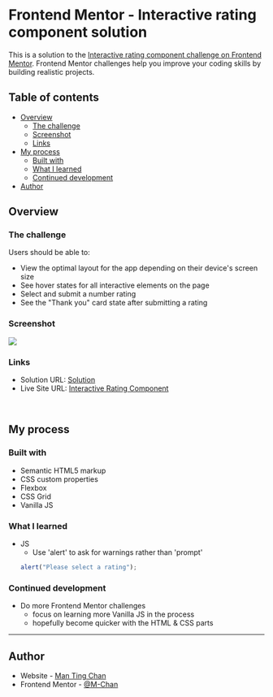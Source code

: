 # Frontend Mentor - Interactive rating component solution

This is a solution to the [Interactive rating component challenge on Frontend Mentor](https://www.frontendmentor.io/challenges/interactive-rating-component-koxpeBUmI). Frontend Mentor challenges help you improve your coding skills by building realistic projects. 

## Table of contents

- [Overview](#overview)
  - [The challenge](#the-challenge)
  - [Screenshot](#screenshot)
  - [Links](#links)
- [My process](#my-process)
  - [Built with](#built-with)
  - [What I learned](#what-i-learned)
  - [Continued development](#continued-development)
- [Author](#author)


## Overview

### The challenge

Users should be able to:

- View the optimal layout for the app depending on their device's screen size
- See hover states for all interactive elements on the page
- Select and submit a number rating
- See the "Thank you" card state after submitting a rating

### Screenshot

![](./screenshot.jpg)



### Links

- Solution URL: [Solution]()
- Live Site URL: [Interactive Rating Component]()


&nbsp;
## My process

### Built with

- Semantic HTML5 markup
- CSS custom properties
- Flexbox
- CSS Grid
- Vanilla JS


### What I learned
- JS
  - Use 'alert' to ask for warnings rather than 'prompt'
  ```js
  alert("Please select a rating");
  ```


### Continued development
- Do more Frontend Mentor challenges
  - focus on learning more Vanilla JS in the process
  - hopefully become quicker with the HTML & CSS parts


---
## Author
- Website - [Man Ting Chan](https://m-chan.github.io/)
- Frontend Mentor - [@M-Chan](https://www.frontendmentor.io/profile/M-Chan)